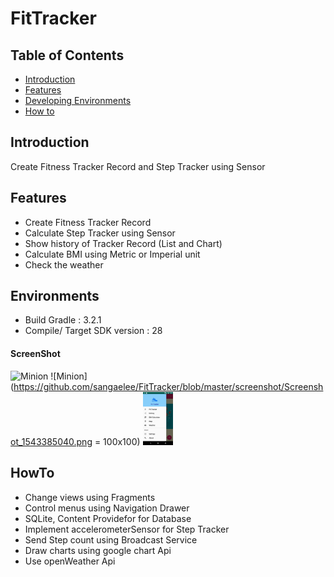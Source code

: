 # FitTracker

## Table of Contents

- [Introduction](#introduction)
- [Features](#features)
- [Developing Environments](#environments)
- [How to](#Howto)

## Introduction
Create Fitness Tracker Record and Step Tracker using Sensor 

## Features
* Create Fitness Tracker Record
* Calculate Step Tracker using Sensor
* Show history of Tracker Record (List and Chart)
* Calculate BMI using Metric or Imperial unit
* Check the weather

## Environments
- Build Gradle : 3.2.1
- Compile/ Target SDK version : 28

#### ScreenShot

![Minion](https://github.com/sangaelee/FitTracker/blob/master/app/src/main/res/drawable/calorie.png)
![Minion](https://github.com/sangaelee/FitTracker/blob/master/screenshot/Screenshot_1543385040.png = 100x100)
<img src="https://github.com/sangaelee/FitTracker/blob/master/screenshot/Screenshot_1543385040.png" width="48">
        

## HowTo
- Change views using Fragments
- Control menus using Navigation Drawer
- SQLite, Content Providefor for Database
- Implement accelerometerSensor for Step Tracker
- Send Step count using Broadcast Service
- Draw charts using google chart Api
- Use openWeather Api
